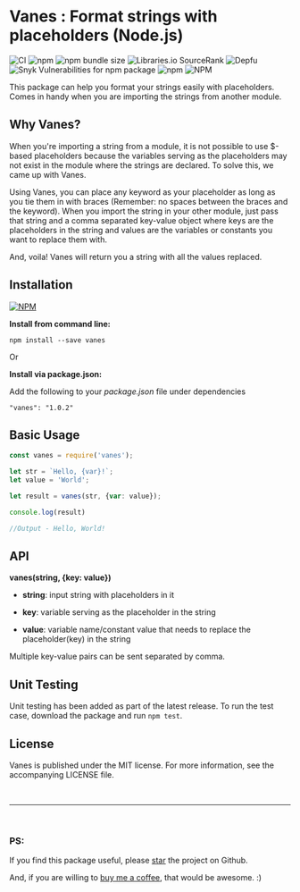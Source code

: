 # Vanes : Format strings with placeholders (Node.js)
![CI](https://github.com/arghyadeep-k/vanes/workflows/CI/badge.svg?branch=master)
![npm](https://img.shields.io/npm/v/vanes)
![npm bundle size](https://img.shields.io/bundlephobia/min/vanes)
![Libraries.io SourceRank](https://img.shields.io/librariesio/sourcerank/npm/vanes)
![Depfu](https://img.shields.io/depfu/arghyadeep-k/vanes)
![Snyk Vulnerabilities for npm package](https://img.shields.io/snyk/vulnerabilities/npm/vanes)
![npm](https://img.shields.io/npm/dt/vanes)
![NPM](https://img.shields.io/npm/l/vanes?color=blue)

This package can help you format your strings easily with placeholders. Comes in handy when you are importing the strings from another module.

## Why Vanes?
When you're importing a string from a module, it is not possible to use $-based placeholders because the variables serving as the placeholders may not exist in the module where the strings are declared. To solve this, we came up with Vanes.

Using Vanes, you can place any keyword as your placeholder as long as you tie them in with braces (Remember: no spaces between the braces and the keyword). When you import the string in your other module, just pass that string and a comma separated key-value object where keys are the placeholders in the string and values are the variables or constants you want to replace them with. 

And, voila! Vanes will return you a string with all the values replaced.

## Installation

[![NPM](https://nodei.co/npm/vanes.png)](https://nodei.co/npm/vanes/)

**Install from command line:**

`npm install --save vanes`

Or

**Install via package.json:**

Add the following to your *package.json* file under dependencies

`"vanes": "1.0.2"`



## Basic Usage
```javascript
const vanes = require('vanes');

let str = `Hello, {var}!`;
let value = 'World';

let result = vanes(str, {var: value});

console.log(result) 

//Output - Hello, World!
```

## API

**vanes(string, {key: value})**

- **string**: input string with placeholders in it

- **key**: variable serving as the placeholder in the string

- **value**: variable name/constant value that needs to replace the placeholder(key) in the string

Multiple key-value pairs can be sent separated by comma.

## Unit Testing

Unit testing has been added as part of the latest release.
To run the test case, download the package and run `npm test`.

## License

Vanes is published under the MIT license. For more information, see the accompanying LICENSE file. 

<br>

---
<br>

### PS: 
If you find this package useful, please [star](https://github.com/arghyadeep-k/vanes) the project on Github. 

And, if you are willing to [buy me a coffee](https://ko-fi.com/arghyadeep), that would be awesome. :)
